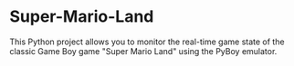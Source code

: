 # Super-Mario-Land
This Python project allows you to monitor the real-time game state of the classic Game Boy game "Super Mario Land" using the PyBoy emulator.
